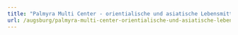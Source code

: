 ```yaml
---
title: "Palmyra Multi Center - orientialische und asiatische Lebensmittel"
url: /augsburg/palmyra-multi-center-orientialische-und-asiatische-lebensmittel/
---
```

